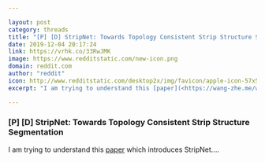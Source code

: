 ```yaml
---

layout: post
category: threads
title: "[P] [D] StripNet: Towards Topology Consistent Strip Structure Segmentation"
date: 2019-12-04 20:17:24
link: https://vrhk.co/33RwJMK
image: https://www.redditstatic.com/new-icon.png
domain: reddit.com
author: "reddit"
icon: http://www.redditstatic.com/desktop2x/img/favicon/apple-icon-57x57.png
excerpt: "I am trying to understand this [paper](<https://wang-zhe.me/welcome_files/papers/stripnet-topology-consistent_1xz.pdf>) which introduces StripNet...."

---
```


### [P] [D] StripNet: Towards Topology Consistent Strip Structure Segmentation

I am trying to understand this [paper](<https://wang-zhe.me/welcome_files/papers/stripnet-topology-consistent_1xz.pdf>) which introduces StripNet....